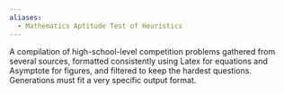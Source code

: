 ```yaml
---
aliases:
  - Mathematics Aptitude Test of Heuristics
---
```

A compilation of high-school-level competition problems gathered from several sources, formatted consistently using Latex for equations and Asymptote for figures, and filtered to keep the hardest questions. Generations must fit a very specific output format.
